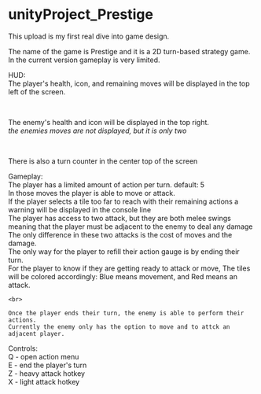 # unityProject_Prestige

This upload is my first real dive into game design.

The name of the game is Prestige and it is a 2D turn-based strategy game. In the current version gameplay is very limited.

HUD:  
  The player's health, icon, and remaining moves will be displayed in the top left of the screen.  
  
  <br>
  
  The enemy's health and icon will be displayed in the top right.  
  *the enemies moves are not displayed, but it is only two*  
  
  <br>
  
  There is also a turn counter in the center top of the screen

  Gameplay:  
    The player has a limited amount of action per turn. default: 5  
    In those moves the player is able to move or attack.  
    If the player selects a tile too far to reach with their remaining actions a warning will be displayed in the console line  
    The player has access to two attack, but they are both melee swings meaning that the player must be adjacent to the enemy to deal any damage  
    The only difference in these two attacks is the cost of moves and the damage.  
    The only way for the player to refill their action gauge is by ending their turn.  
    For the player to know if they are getting ready to attack or move, The tiles will be colored accordingly: Blue means movement, and Red means an attack.  

    <br>
    
    Once the player ends their turn, the enemy is able to perform their actions.  
    Currently the enemy only has the option to move and to attck an adjacent player.  
    

Controls:  
  Q - open action menu  
  E - end the player's turn  
  Z - heavy attack hotkey  
  X - light attack hotkey  
